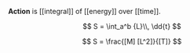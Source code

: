**Action** is [[integral]] of [[energy]] over [[time]].

$$
S = \int_a^b {L}\\, \dd{t}
$$

$$
S = \frac{[M] [L^2]}{[T]}
$$